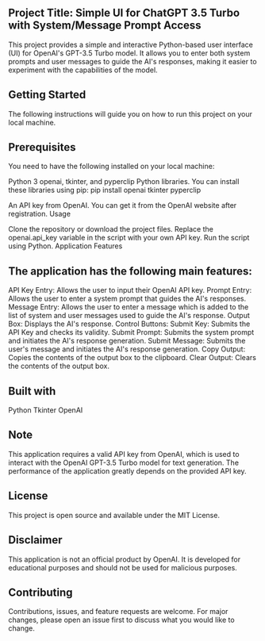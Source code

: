 ## Project Title: Simple UI for ChatGPT 3.5 Turbo with System/Message Prompt Access

This project provides a simple and interactive Python-based user interface (UI) for OpenAI's GPT-3.5 Turbo model. It allows you to enter both system prompts and user messages to guide the AI's responses, making it easier to experiment with the capabilities of the model.

## Getting Started

The following instructions will guide you on how to run this project on your local machine.

## Prerequisites

You need to have the following installed on your local machine:

Python 3
openai, tkinter, and pyperclip Python libraries. You can install these libraries using pip:
pip install openai tkinter pyperclip

An API key from OpenAI. You can get it from the OpenAI website after registration.
Usage

Clone the repository or download the project files.
Replace the openai.api_key variable in the script with your own API key.
Run the script using Python.
Application Features

## The application has the following main features:

API Key Entry: Allows the user to input their OpenAI API key.
Prompt Entry: Allows the user to enter a system prompt that guides the AI's responses.
Message Entry: Allows the user to enter a message which is added to the list of system and user messages used to guide the AI's response.
Output Box: Displays the AI's response.
Control Buttons:
Submit Key: Submits the API Key and checks its validity.
Submit Prompt: Submits the system prompt and initiates the AI's response generation.
Submit Message: Submits the user's message and initiates the AI's response generation.
Copy Output: Copies the contents of the output box to the clipboard.
Clear Output: Clears the contents of the output box.

## Built with

Python
Tkinter
OpenAI

## Note

This application requires a valid API key from OpenAI, which is used to interact with the OpenAI GPT-3.5 Turbo model for text generation. The performance of the application greatly depends on the provided API key.

## License

This project is open source and available under the MIT License.

## Disclaimer

This application is not an official product by OpenAI. It is developed for educational purposes and should not be used for malicious purposes.

## Contributing

Contributions, issues, and feature requests are welcome. For major changes, please open an issue first to discuss what you would like to change.
